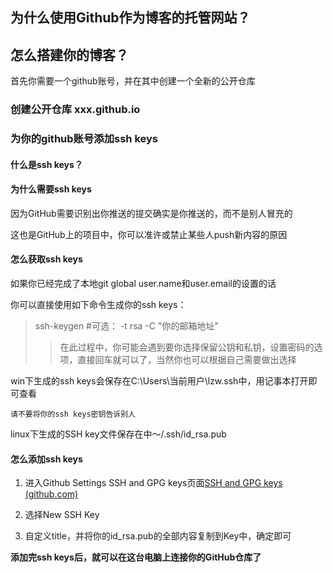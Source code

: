 ## 为什么使用Github作为博客的托管网站？

## 怎么搭建你的博客？

首先你需要一个github账号，并在其中创建一个全新的公开仓库

### 创建公开仓库 xxx.github.io



### 为你的github账号添加ssh keys

#### 什么是ssh keys？

#### 为什么需要ssh keys

因为GitHub需要识别出你推送的提交确实是你推送的，而不是别人冒充的

这也是GitHub上的项目中，你可以准许或禁止某些人push新内容的原因

#### 怎么获取ssh keys

如果你已经完成了本地git global user.name和user.email的设置的话

你可以直接使用如下命令生成你的ssh keys：

> ssh-keygen  #可选： -t rsa -C "你的邮箱地址"
>
> > 在此过程中，你可能会遇到要你选择保留公钥和私钥，设置密码的选项，直接回车就可以了，当然你也可以根据自己需要做出选择

win下生成的ssh keys会保存在C:\Users\当前用户\lzw.ssh中，用记事本打开即可查看

`请不要将你的ssh keys密钥告诉别人`

linux下生成的SSH key文件保存在中～/.ssh/id_rsa.pub

#### 怎么添加ssh keys

1. 进入Github Settings SSH and GPG keys页面[SSH and GPG keys (github.com)](https://github.com/settings/keys)

2. 选择New SSH Key
3. 自定义title，并将你的id_rsa.pub的全部内容复制到Key中，确定即可

**添加完ssh keys后，就可以在这台电脑上连接你的GitHub仓库了**









